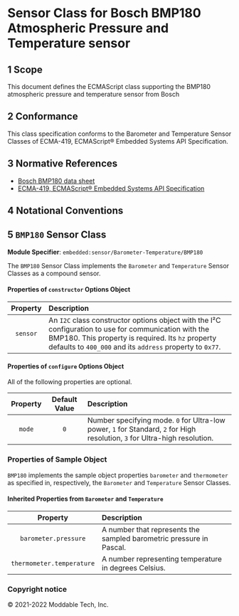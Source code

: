 
# Sensor Class for Bosch BMP180 Atmospheric Pressure and Temperature sensor

## 1 Scope

This document defines the ECMAScript class supporting the BMP180 atmospheric pressure and temperature sensor from Bosch

## 2 Conformance

This class specification conforms to the Barometer and Temperature Sensor Classes of ECMA-419, ECMAScript® Embedded Systems API Specification.

## 3 Normative References

- [Bosch BMP180 data sheet](https://cdn-shop.adafruit.com/datasheets/BST-BMP180-DS000-09.pdf)
- [ECMA-419, ECMAScript® Embedded Systems API Specification](https://419.ecma-international.org)

## 4 Notational Conventions

## 5 `BMP180` Sensor Class

**Module Specifier**: `embedded:sensor/Barometer-Temperature/BMP180`

The `BMP180` Sensor Class implements the `Barometer` and `Temperature` Sensor Classes as a compound sensor.

#### Properties of `constructor` Options Object

| Property | Description |
| :---: | :--- |
| `sensor` | An `I2C` class constructor options object with the I²C configuration to use for communication with the BMP180. This property is required. Its `hz` property defaults to `400_000` and its `address` property to `0x77`.


<a id="configuration"></a>	
#### Properties of `configure` Options Object

All of the following properties are optional.

| Property | Default Value | Description |
| :---: | :---: | :--- |
| `mode` | `0` | Number specifying mode. `0` for Ultra-low power, `1` for Standard, `2` for High resolution, `3` for Ultra-high resolution.


### Properties of Sample Object
`BMP180` implements the sample object properties `barometer` and `thermometer` as specified in, respectively, the `Barometer` and `Temperature` Sensor Classes.

#### Inherited Properties from `Barometer` and `Temperature`

| Property | Description |
| :---: | :--- |
| `barometer.pressure` | A number that represents the sampled barometric pressure in Pascal.
| `thermometer.temperature` | A number representing temperature in degrees Celsius.


### Copyright notice

© 2021-2022 Moddable Tech, Inc.

